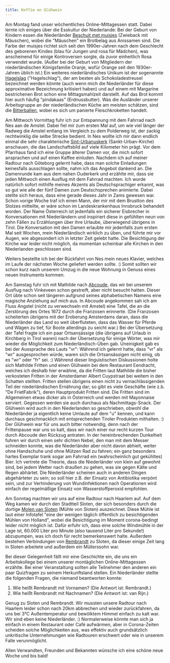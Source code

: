 ```yaml
---
title: Koffie en Glühwein
---
```


Am Montag fand unser wöchentliches Online-Mittagessen statt.
Dabei lernte ich einiges über die Esskultur der Niederlande:
Bei der Geburt von Kindern essen die Niederländer
[Beschuit met muisjes] (Zwieback mit Mäuschen), wobei
die "Mäuschen" ein Brotbelag aus Anissamen sind.
Die Farbe der muisjes richtet sich seit den 1990er-Jahren
nach dem Geschlecht des geborenen Kindes (blau für Jungen und rosa für Mädchen),
was anscheinend für einige Kontroversen sorgte,
da zuvor einheitlich Rosa verwendet wurde.
(Außer bei der Geburt von Mitgliedern der niederländischen Königsfamilie Oranje,
wofür Orange seit den 1930er-Jahren üblich ist.)
Ein weiteres niederländisches Unikum ist der sogenannte [Hagelslag] ("Hagelschlag"),
der am besten als Schokoladestreusel bezeichnet werden könnte
(auch wenn mich die Niederländer für diese approximative Bezeichnung kritisiert haben)
und auf einem mit Margarine bestrichenen Brot schon eine Mittagsmahlzeit darstellt.
Auf das Brot kommt hier auch häufig "pindakaas" (Erdnussbutter).
Was die Ausländer unserer Arbeitsgruppe an der niederländischen Küche am meisten schätzen,
sind die [Bitterballen], wobei es sich um panierte Fleischkroketten handelt.

Am Mittwoch Vormittag fuhr ich zur Entspannung mit dem Fahrrad nach Nes aan de Amstel.
Dabei fiel mir zum ersten Mal auf,
um wie viel länger der Radweg die Amstel entlang im Vergleich zu dem Polderweg ist,
der zackig rechtwinklig die selbe Strecke bedient.
In Nes wollte ich mir dann endlich einmal die sehr charakterische
[Sint-Urbanuskerk] (Sankt-Urban-Kirche) anschauen,
die das Landschaftsbild auf viele Kilometer hin prägt.
Vor dem Pfarrhaus fand ich eine Gruppe älterer Damen vor,
die mich sofort ansprachen und auf einen Kaffee einluden.
Nachdem ich auf meiner Radtour nach Göteborg gelernt habe,
dass man solche Einladungen keinesfalls ausschlagen sollte,
nahm ich das Angebot dankend an.
Die Damenrunde kam aus dem nahen Ouderkerk und erzählte mir,
dass sie jeden Mittwoch einen Ausflug mit dem Fahrrad machten.
Ich wurde natürlich sofort mithilfe meines Akzents als Deutschsprachiger erkannt,
was so gut wie alle der fünf Damen zum Deutschsprechen animierte.
Dabei stellte sich heraus, dass eine gerade dieses Jahr in Zams gewesen war.
Schon vorige Woche traf ich einen Mann, der mir mit dem Brustton des Stolzes mitteilte,
er wäre schon im Landeskrankenhaus Innsbruck behandelt worden.
Der Name Österreich ist jedenfalls
ein sicherer Eisbrecher in Konversationen mit Niederländern und
inspiriert diese in gefühlten neun von zehn Fällen zu
Erzählungen über ihre Urlaube, überwiegend übrigens in Tirol.
Die Konversation mit den Damen erlaubte mir jedenfalls zum ersten Mal seit Wochen,
mein Niederländisch wirklich zu üben, und führte mir vor Augen,
wie abgesondert ich in letzter Zeit gelebt hatte.
Die Besichtigung der Kirche war leider nicht möglich,
da momentan scheinbar alle Kirchen in den Niederlanden geschlossen sind.

Weiters bestellte ich bei der Rückfahrt von Nes mein neues Klavier,
welches im Laufe der nächsten Woche geliefert werden sollte. :)
Somit sollten wir schon kurz nach unserem Umzug in die neue Wohnung
in Genuss eines neuen Instruments kommen.

Am Samstag fuhr ich mit Mathilde nach [Abcoude],
das wir bei unserem Ausflug nach Vinkeveen schon gestreift, aber nicht besucht hatten.
Dieser Ort übte schon seit längeren aufgrund seines alphabetischen Namens
eine magische Anziehung auf mich aus.
In Abcoude angekommen sah ich am Fluss Angstel (nicht zu verwechseln mit Amstel)
eine Tafel, die an die Zerstörung des Ortes 1672 durch die Franzosen erinnerte.
(Die Franzosen scheiterten übrigens mit der Eroberung Amsterdams daran,
dass die Niederländer das Land so weit überfluteten, dass das Wasser
für Pferde und Wägen zu tief, für Boote allerdings zu seicht war.)
Bei der Übersetzung der Tafel fragte ich ein paar Ortsansässige
(die übrigens auf Urlaub in Kirchberg in Tirol waren)
nach der Übersetzung für einige Wörter,
was mir wieder die Möglichkeit zum Niederländisch-Üben gab.
Uneinigkeit gab es bei der Aussprache des Lauts "vr":
Während ich gelernt hatte, dass "vr" als "wr" ausgesprochen würde,
waren sich die Ortsansässigen nicht einig, ob es "wr" oder "fr" sei. :)
Während dieser linguistischen Diskussionen holte sich Mathilde
Fritten und einen Glühwein bei dem Restaurant Eendracht,
welches ich deshalb hier erwähne, da die Fritten laut Mathilde
die bisher verkosteten Fritten in der Amsterdamer Albert Cuypstraat
bei weitem in den Schatten stellten.
Fritten stellen übrigens einen nicht zu vernachlässigenden
Teil der niederländischen Ernährung dar;
so gibt es viele Geschäfte (wie z.b. "De FrietFabrik"),
deren Hauptprodukt Fritten sind.
Die Fritten sind im Allgemeinen etwas dicker als in Österreich
und werden mit Mayonnaise serviert.
Gegessen werden sie auch durchaus als Nachmittags-Snack.
Der Glühwein wird auch in den Niederlanden so geschrieben,
obwohl die Niederländer ja eigentlich keine Umlaute auf dem "u" kennen,
und kann durchaus geschmacklich mit entsprechenden Tiroler Produkten mithalten. :)
Der Glühwein war für uns auch bitter notwendig,
denn nach der Frittenpause war uns so kalt,
dass wir nach einer nur recht kurzen Tour durch Abcoude den Rückzug antraten.
In der hereinbrechenden Dunkelheit fuhren wir durch einen sehr dichten Nebel,
den man mit dem Messer schneiden konnte, was die Niederländer aber nicht davon abhielt,
weiter ohne Handschuhe und ohne Mützen Rad zu fahren; ein ganz besonders hartes Exemplar
trank sogar am Fahrrad ein (wahrscheinlich gut gekühltes) Bier.
Ich vertrete die Theorie, dass die Niederländer von klein auf gewohnt sind,
bei jedem Wetter nach draußen zu gehen, was sie gegen Kälte und Regen abhärtet.
Die Niederländer scheinen auch in anderen Dingen abgehärteter zu sein;
so soll hier z.B. der Einsatz von Antibiotika verpönt sein,
und zur Verhinderung von Wundinfektionen nach Operationen wird einfach
der regelmäßige Einsatz von Wasserstoffperoxid empfohlen.

Am Sonntag machten wir uns auf eine Radtour nach Haarlem auf.
Auf dem Weg kamen wir durch den Stadtteil Sloten,
der sich besonders durch die dortige [Molen van Sloten] (Mühle von Sloten) auszeichnet.
Diese Mühle ist laut einer Infotafel
"eine der wenigen täglich öffentlich zu besichtigenden Mühlen von Holland",
wobei die Besichtigung im Moment corona-bedingt leider nicht möglich ist.
Dafür erfuhr ich, dass eine solche Windmühle in der Lage ist,
60.000 Liter pro Minute (also tausend Liter pro Sekunde!) abzupumpen,
was ich doch für recht bemerkenswert halte.
Außerdem bestehen Verbindungen von [Rembrandt] zu Sloten,
da dieser einige Zeit lang in Sloten arbeitete und außerdem ein Müllerssohn war.

Bei dieser Gelegenheit fällt mir eine Geschichte ein,
die uns ein Arbeitskollege bei einem unserer montäglichen Online-Mittagessen erzählte.
Bei einer Veranstaltung sollten alle Teilnehmer den anderen
ein paar Quizfragen zu seinem Herkunftsland stellen.
Ein Niederländer stellte die folgenden Fragen, die niemand beantworten konnte:

1. Wie heißt Rembrandt mit Vornamen? (Die Antwort ist: Rembrandt.)
2. Wie heißt Rembrandt mit Nachnamen? (Die Antwort ist: van Rijn.)

Genug zu Sloten und Rembrandt.
Wir mussten unsere Radtour nach Haarlem leider
schon nach 20km abbrechen und wieder zurückfahren,
da uns bei 3°C Außentemperatur und bewölktem Himmel einfach zu kalt war.
Wir sind eben keine Niederländer. :)
Normalerweise könnte man sich ja einfach in einem Restaurant oder Café aufwärmen,
aber in Corona-Zeiten scheiden solche Möglichkeiten aus,
was effektiv auch grundsätzlich unkritische Unternehmungen wie Radtouren erschwert
oder wie in unserem Falle verunmöglicht.

Allen Verwandten, Freunden und Bekannten wünsche ich eine schöne neue Woche
und bis bald!

[Beschuit met muisjes]: https://nl.wikipedia.org/wiki/Beschuit_met_muisjes
[Hagelslag]: https://de.wikipedia.org/wiki/Hagelslag
[Bitterballen]: https://de.wikipedia.org/wiki/Bitterballen
[Sint-Urbanuskerk]: https://nl.wikipedia.org/wiki/Sint-Urbanuskerk_(Nes_aan_de_Amstel)
[Abcoude]: https://de.wikipedia.org/wiki/Abcoude
[Molen van Sloten]: https://nl.wikipedia.org/wiki/Molen_van_Sloten
[Rembrandt]: https://nl.wikipedia.org/wiki/Rembrandt_van_Rijn
